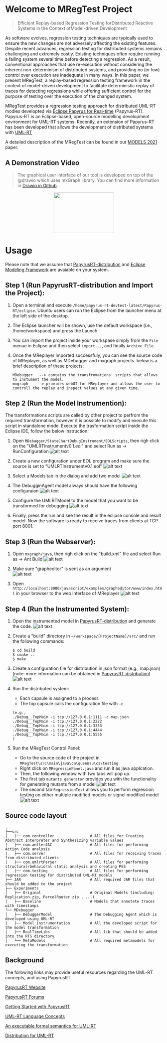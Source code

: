 # Welcome to MRegTest Project  
> Efficient Replay-based Regression Testing forDistributed Reactive Systems in the Context ofModel-driven Development

As software evolves, regression testing techniques are typically used to ensure the new changes are not adversely affecting the existing features. Despite recent advances, regression testing for distributed systems remains challenging and extremely costly. Existing techniques often require running a failing system several time before detecting a regression. As a result, conventional approaches that use re-execution without considering the inherent non-determinism of distributed systems, and providing no (or low) control over execution are inadequate in many ways. In this paper, we present MRegTest, a replay-based regression testing framework in the context of model-driven development to facilitate deterministic replay of traces for detecting regressions while offering sufficient control for the purpose of testing over the execution of the changed system.

MRegTest provides a regression testing approach for distributed UML-RT modles developted via [Eclipse Papyrus for Real-time](https://eclipse.org/papyrus-rt/) (Papyrus-RT). Papyrus-RT is an Eclipse-based, open-source modelling development environment for UML-RT systems. Recently, an extension of Papyrus-RT has been developed that allows the development of distributed systems with [UML-RT](https://github.com/kjahed/papyrusrt-distribution)


A detailed description of the MRegTest can be found in our [MODELS 2021](https://github.com/MajidGitHubRepos/MRegTest/blob/main/MRegTest_technicalPaper.pdf) paper.

## A Demonstration Video
> The graphical user interface of our tool is developed on top of the   @drawio which uses mxGraph library. You can find more information in [Drawio in Github](https://github.com/jgraph/drawio).


[<p style="text-align:center;"><img src="https://i.ibb.co/nbM8rL6/You-Tube-icon.png" width="193" height="130"></p>](https://www.youtube.com/watch?v=Gi5auwV3L5o)


# Usage
Please note that we assume that [PapyrusRT-distribution](https://github.com/kjahed/papyrusrt-distribution) and [Eclipse Modeling Framework](https://www.eclipse.org/modeling/emf/) are avaiable on your system.
## Step 1 (Run PapyrusRT-distribution and Import the Project):

1. Open a terminal and execute  ```/home/papyrus-rt-devtest-latest/Papyrus-RT/eclipse```. Ubuntu users can run the Eclipse from the launcher menu at the left side of the desktop.

2. The Eclipse launcher will be shown, use the default workspace (i.e., /home/workspace) and press the Launch.

3. You can import the project inside your workspase simply from the ```File``` menue in Eclipse and then select ```import...```, and finally ```Archive File```.

4. Once the MReplayer imported successfuly, you can see the source code of MReplayer, as well as MDebugger and mxgraph projects. below is a brief    description of these projects: 
    ```
    MDebugger   --> contains the transfromations' scripts that allows to instument the model.
    mxgraph    --> provides webUI for MReplayer and allows the user to controll the replay and inspect values at any given time.
    ```
## Step 2 (Run the Model Instrumention): 
The transformations scripts are called by other project to perfrom the required transformation, however it is possible to modify and execute this script in standalone mode. Execute the trasformation script inside the Eclipse IDE, follow the below instruction:

1. Open ```MDebugger/StateChartDebugInstrument/EOLScripts```, then righ click on the "UMLRTInstrumentv0.1.eol" and select Run as -> RunConfiguration
    ![alt text](https://github.com/moji1/MDebugger/blob/master/StateChartDebugInstrument/Screenshots/Step1.png)
    
2. Create a new configuration under EOL program and make sure the source is set to "UMLRTInstrumentv0.1.eol"
    ![alt text](https://github.com/moji1/MDebugger/blob/master/StateChartDebugInstrument/Screenshots/Step2.png)
    
3. Select a Models tab in the dialog and add two model
    ![alt text](https://github.com/moji1/MDebugger/blob/master/StateChartDebugInstrument/Screenshots/Step3.png)
    
4. The DebugginAgent model always should have the following configuraion
    ![alt text](https://github.com/moji1/MDebugger/blob/master/StateChartDebugInstrument/Screenshots/Step4.png)

5. Configure the UMLRTModel to the model that you want to be transformed for debugging
    ![alt text](https://github.com/moji1/MDebugger/blob/master/StateChartDebugInstrument/Screenshots/Step5.png)

6. Finally, press the run and see the result in the eclipse console and result model. Now the software is ready to receive traces from clients at TCP port 8001.

## Step 3 (Run the Webserver): 
1. Open ```mxgraph/java```, then righ click on the "build.xml" file and select Run as -> Ant Build
    ![alt text](https://github.com/MajidGitHubRepos/MReplayer/blob/master/src/main/resources/Screenshots/mxgraph1.png)

2. Make sure "grapheditor" is sent as an argument    
     ![alt text](https://github.com/MajidGitHubRepos/MReplayer/blob/master/src/main/resources/Screenshots/mxgraph2.png)
   
3. Open ```http://localhost:8080/javascript/examples/grapheditor/www/index.html``` in your browser to the web interface of MReplayer
    ![alt text](https://github.com/MajidGitHubRepos/MReplayer/blob/master/src/main/resources/Screenshots/mxgraph3.png)

## Step 4 (Run the Instrumented System):
1. Open the instrumented model in [PapyrusRT-distribution](https://github.com/kjahed/papyrusrt-distribution) and generate the code. 
    ![alt text](https://github.com/MajidGitHubRepos/MReplayer/blob/master/src/main/resources/Screenshots/code1.png)
2. Create a "build" directory in ```~/workspace/[ProjectName]/src/``` and run the following commands:
    ```
    $ cd build
    $ cmake ..
    $ make
    ```
3. Create a configuration file for distribution in json format (e.g., map.json)
(note: more information can be obtained in [PapyrusRT-distribution](https://github.com/kjahed/papyrusrt-distribution))
    ![alt text](https://github.com/MajidGitHubRepos/MReplayer/blob/master/src/main/resources/Screenshots/code2.png)

4. Run the distributed system:
    - Each capsule is assigned to a process
    - The top capsule calls the configuration file with ```-c```
     ```
     (e.g.,
    ./Debug__TopMain -i tcp://127.0.0.1:1111 -c map.json
    ./Debug__TopMain -i tcp://127.0.0.1:2222
    ./Debug__TopMain -i tcp://127.0.0.1:3333
    ./Debug__TopMain -i tcp://127.0.0.1:4444
    ./Debug__TopMain -i tcp://127.0.0.1:5555
     )
     ```
4. Run the MRegTest Control Panel:
    - Go to the source code of the project in ```MRegTest\src\main\java\ca\queensu\cs\testing```
    - Right click on ```MRegressinPanel.java``` and run it as java applcation.
    - Then, the following window with two tabs will pop up. 
    - The first tab ```mutants generator``` provides you with the functionality for generating mutants from a model
     ![alt text](https://github.com/MajidGitHubRepos/MRegTest/src/main/resources/mutantsgenerator.png)
    - The second tab ```RegressionTest``` allows you to perform regression testing on either multiple modified models or signel modified model
     ![alt text](https://github.com/MajidGitHubRepos/MRegTest/src/main/resources/RegressionTesting.png)

## Source code layout
    .
    ├──src
    |   ├── com.controller                # All files for Creating Abstract Interpreter and Synthesizing variable values
    |   ├── com.antler4AC                 # All files for performing Action Code analysis  
    |   ├── com.server                    # All files for receiving traces from distributed clients
    |   ├── com.umlrtParser               # All files for performing structural/behavioral static analysis and creating PES
    |   ├── com.testing                   # All files for performing regression testing for distributed UML-RT models
    ├── JAR                               # All required JAR files that should be added to the project 
    ├── Experiments                   
    │   ├── Original                      # Original Models (including: Replication.zip, ParcelRouter.zip , ...)
    │   ├── Baseline                      # Models that annotate traces with timestamps
    └── MDebugger                     
    │   ├── DebuggerModel                 # The Debugging Agent which is developed using UML-RT  
    |   ├── Model_instrumentation         # All the developed script for the model transformation 
    |   ├── RealTimeLibs                  # All lib that should be added into the RTS directory
    │   └── MetaModels                    # All required metamodels for executing the transformation
    

## Background

The following links may provide useful resources regarding the UML-RT concepts, and using PapyrusRT.

[PapyrusRT Website](https://eclipse.org/papyrus-rt/)

[PapyrusRT Forums](https://www.eclipse.org/forums/index.php/f/314/)

[Getting Started with PapyrusRT](https://wiki.eclipse.org/Papyrus-RT/User/User_Guide/Getting_Started)

[UML-RT Language Concepts](https://pdfs.semanticscholar.org/7fae/fac63155a404e431c97201f89fc8c37a7d62.pdf)

[An executable formal semantics for UML-RT](https://link.springer.com/article/10.1007/s10270-014-0399-z)

[Distribution for UML-RT](https://github.com/kjahed/papyrusrt-distribution)
